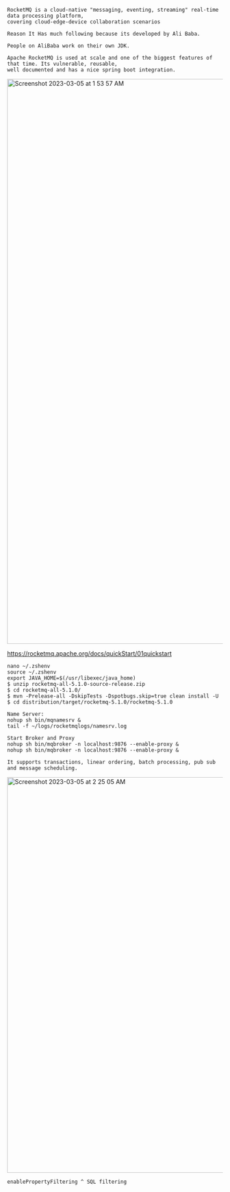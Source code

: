 ```
RocketMQ is a cloud-native "messaging, eventing, streaming" real-time data processing platform,
covering cloud-edge-device collaboration scenarios

Reason It Has much following because its developed by Ali Baba.

People on AliBaba work on their own JDK.

Apache RocketMQ is used at scale and one of the biggest features of that time. Its vulnerable, reusable, 
well documented and has a nice spring boot integration.
```

<img width="1318" alt="Screenshot 2023-03-05 at 1 53 57 AM" src="https://user-images.githubusercontent.com/43849911/222927157-5241787e-02e2-4380-9207-3f519a1f7e09.png">

https://rocketmq.apache.org/docs/quickStart/01quickstart

```
nano ~/.zshenv
source ~/.zshenv
export JAVA_HOME=$(/usr/libexec/java_home)
$ unzip rocketmq-all-5.1.0-source-release.zip
$ cd rocketmq-all-5.1.0/
$ mvn -Prelease-all -DskipTests -Dspotbugs.skip=true clean install -U
$ cd distribution/target/rocketmq-5.1.0/rocketmq-5.1.0

Name Server:
nohup sh bin/mqnamesrv &
tail -f ~/logs/rocketmqlogs/namesrv.log

Start Broker and Proxy
nohup sh bin/mqbroker -n localhost:9876 --enable-proxy &
nohup sh bin/mqbroker -n localhost:9876 --enable-proxy &
```

```
It supports transactions, linear ordering, batch processing, pub sub and message scheduling.
```

<img width="923" alt="Screenshot 2023-03-05 at 2 25 05 AM" src="https://user-images.githubusercontent.com/43849911/222928272-06aee3a9-e16c-46fb-b615-79b226ad2c0f.png">

```
enablePropertyFiltering ^ SQL filtering
```
